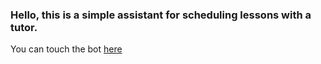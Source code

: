 ### Hello, this is a simple assistant for scheduling lessons with a tutor.

You can touch the bot [here](https://t.me/edu_meet_bot)